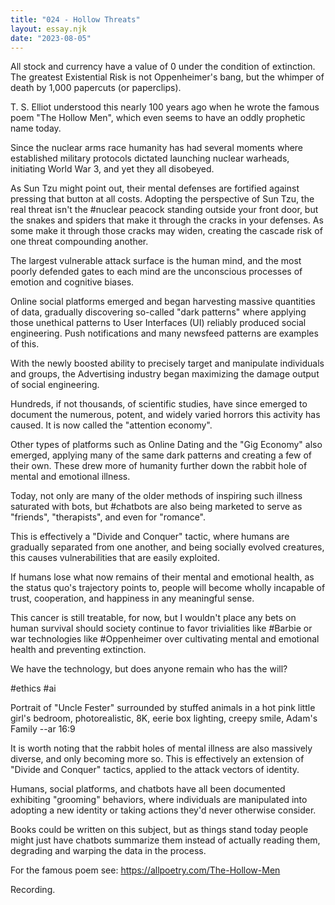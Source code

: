 ```yaml
---
title: "024 - Hollow Threats"
layout: essay.njk
date: "2023-08-05"
---
```


All stock and currency have a value of 0 under the condition of extinction. The greatest Existential Risk is not Oppenheimer's bang, but the whimper of death by 1,000 papercuts (or paperclips).

T. S. Elliot understood this nearly 100 years ago when he wrote the famous poem "The Hollow Men", which even seems to have an oddly prophetic name today.

Since the nuclear arms race humanity has had several moments where established military protocols dictated launching nuclear warheads, initiating World War 3, and yet they all disobeyed.

As Sun Tzu might point out, their mental defenses are fortified against pressing that button at all costs. Adopting the perspective of Sun Tzu, the real threat isn't the #nuclear peacock standing outside your front door, but the snakes and spiders that make it through the cracks in your defenses. As some make it through those cracks may widen, creating the cascade risk of one threat compounding another.

The largest vulnerable attack surface is the human mind, and the most poorly defended gates to each mind are the unconscious processes of emotion and cognitive biases.

Online social platforms emerged and began harvesting massive quantities of data, gradually discovering so-called "dark patterns" where applying those unethical patterns to User Interfaces (UI) reliably produced social engineering. Push notifications and many newsfeed patterns are examples of this.

With the newly boosted ability to precisely target and manipulate individuals and groups, the Advertising industry began maximizing the damage output of social engineering.

Hundreds, if not thousands, of scientific studies, have since emerged to document the numerous, potent, and widely varied horrors this activity has caused. It is now called the "attention economy".

Other types of platforms such as Online Dating and the "Gig Economy" also emerged, applying many of the same dark patterns and creating a few of their own. These drew more of humanity further down the rabbit hole of mental and emotional illness.

Today, not only are many of the older methods of inspiring such illness saturated with bots, but #chatbots are also being marketed to serve as "friends", "therapists", and even for "romance".

This is effectively a "Divide and Conquer" tactic, where humans are gradually separated from one another, and being socially evolved creatures, this causes vulnerabilities that are easily exploited.

If humans lose what now remains of their mental and emotional health, as the status quo's trajectory points to, people will become wholly incapable of trust, cooperation, and happiness in any meaningful sense.

This cancer is still treatable, for now, but I wouldn't place any bets on human survival should society continue to favor trivialities like #Barbie or war technologies like #Oppenheimer over cultivating mental and emotional health and preventing extinction.

We have the technology, but does anyone remain who has the will?

#ethics #ai

Portrait of "Uncle Fester" surrounded by stuffed animals in a hot pink little girl's bedroom, photorealistic, 8K, eerie box lighting, creepy smile, Adam's Family --ar 16:9

It is worth noting that the rabbit holes of mental illness are also massively diverse, and only becoming more so. This is effectively an extension of "Divide and Conquer" tactics, applied to the attack vectors of identity.

Humans, social platforms, and chatbots have all been documented exhibiting "grooming" behaviors, where individuals are manipulated into adopting a new identity or taking actions they'd never otherwise consider.

Books could be written on this subject, but as things stand today people might just have chatbots summarize them instead of actually reading them, degrading and warping the data in the process.

For the famous poem see: <https://allpoetry.com/The-Hollow-Men>

Recording.
